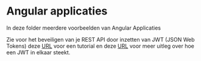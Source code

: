# Angular applicaties

In deze folder meerdere voorbeelden van Angular Applicaties

Zie voor het beveiligen van je REST API door inzetten van JWT (JSON Web Tokens) deze [URL](https://blog.angular-university.io/angular-jwt-authentication/) voor een tutorial en deze [URL](https://jwt.io/introduction/) voor meer uitleg over hoe een JWT in elkaar steekt.


